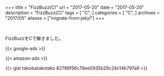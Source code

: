 +++
title = "FizzBuzz(C)"
url = "2017-05-20"
date = "2017-05-20"
description = "FizzBuzz(C)"
tags = [
    "C",
]
categories = [
    "C",
]
archives = "2017/05"
aliases = ["migrate-from-jekyl"]
+++

<br>

FizzBuzzをCで解きました。

<!-- Google Ads -->
{{< google-ads >}}

<!-- Amazon Ads -->
{{< amazon-ads >}}

{{< gist takoikatakotako 82786f56c79ee0935b29c24c14b797a9 >}}
